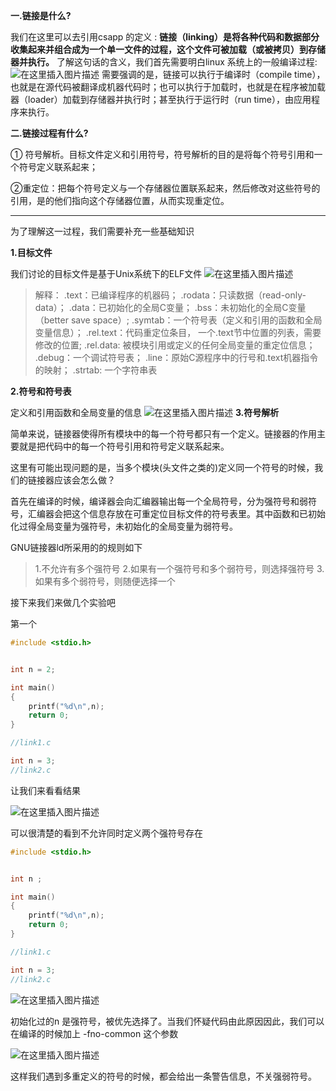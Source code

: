 **一.链接是什么?**
 
我们在这里可以去引用csapp 的定义 : **链接（linking）是将各种代码和数据部分收集起来并组合成为一个单一文件的过程，这个文件可被加载（或被拷贝）到存储器并执行。** 了解这句话的含义，我们首先需要明白linux 系统上的一般编译过程:
![在这里插入图片描述](https://img-blog.csdnimg.cn/20210129155816377.png)
需要强调的是，链接可以执行于编译时（compile time），也就是在源代码被翻译成机器代码时；也可以执行于加载时，也就是在程序被加载器（loader）加载到存储器并执行时；甚至执行于运行时（run time），由应用程序来执行。

 **二.链接过程有什么?**
 
① 符号解析。目标文件定义和引用符号，符号解析的目的是将每个符号引用和一个符号定义联系起来；

②重定位：把每个符号定义与一个存储器位置联系起来，然后修改对这些符号的引用，是的他们指向这个存储器位置，从而实现重定位。

---
为了理解这一过程，我们需要补充一些基础知识

**1.目标文件**

我们讨论的目标文件是基于Unix系统下的ELF文件
![在这里插入图片描述](https://img-blog.csdnimg.cn/20210129184701314.png)
>解释：
.text：已编译程序的机器码；
.rodata：只读数据（read-only-data）；
.data：已初始化的全局C变量；
.bss：未初始化的全局C变量（better save space）;
.symtab：一个符号表（定义和引用的函数和全局变量信息）；
.rel.text：代码重定位条目， 一个.text节中位置的列表，需要修改的位置;
.rel.data: 被模块引用或定义的任何全局变量的重定位信息；
.debug：一个调试符号表； 
.line：原始C源程序中的行号和.text机器指令的映射；
.strtab: 一个字符串表

 **2.符号和符号表**
  
  定义和引用函数和全局变量的信息
![在这里插入图片描述](https://img-blog.csdnimg.cn/20210129185554785.png?x-oss-process=image/watermark,type_ZmFuZ3poZW5naGVpdGk,shadow_10,text_aHR0cHM6Ly9ibG9nLmNzZG4ubmV0L2RyZWFtMDEzMF9f,size_16,color_FFFFFF,t_70)
**3.符号解析**

简单来说，链接器使得所有模块中的每一个符号都只有一个定义。链接器的作用主要就是把代码中的每一个符号引用和符号定义联系起来。

这里有可能出现问题的是，当多个模块(头文件之类的)定义同一个符号的时候，我们的链接器应该会怎么做？

首先在编译的时候，编译器会向汇编器输出每一个全局符号，分为强符号和弱符号，汇编器会把这个信息存放在可重定位目标文件的符号表里。其中函数和已初始化过得全局变量为强符号，未初始化的全局变量为弱符号。

GNU链接器ld所采用的的规则如下
>1.不允许有多个强符号
>2.如果有一个强符号和多个弱符号，则选择强符号
>3.如果有多个弱符号，则随便选择一个

接下来我们来做几个实验吧

第一个

```c
#include <stdio.h>


int n = 2;

int main()
{
    printf("%d\n",n);
    return 0;
}

//link1.c

int n = 3;
//link2.c
```
让我们来看看结果

![在这里插入图片描述](https://img-blog.csdnimg.cn/20210129191342845.png)

可以很清楚的看到不允许同时定义两个强符号存在

```c
#include <stdio.h>


int n ;

int main()
{
    printf("%d\n",n);
    return 0;
}

//link1.c

int n = 3;
//link2.c
```

![在这里插入图片描述](https://img-blog.csdnimg.cn/20210129191449669.png)

初始化过的n 是强符号，被优先选择了。当我们怀疑代码由此原因因此，我们可以在编译的时候加上 -fno-common 这个参数

![在这里插入图片描述](https://img-blog.csdnimg.cn/20210129191651266.png)

这样我们遇到多重定义的符号的时候，都会给出一条警告信息，不关强弱符号。
